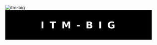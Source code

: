 ![itm-big](https://github.com/user-attachments/assets/f5654ecb-791b-4b32-90c8-d3b684c7ce07)
<svg xmlns="http://www.w3.org/2000/svg" xmlns:xlink="http://www.w3.org/1999/xlink" width="472" height="97" role="img"
    aria-label="ITM">
    <title>ITM</title>
    <g shape-rendering="crispEdges">
        <rect width="472" height="97" fill="black" />
    </g>
    <g fill="#fff" text-anchor="middle" font-family="Verdana,Geneva,DejaVu Sans,sans-serif"
        text-rendering="geometricPrecision" font-size="310"><text transform="scale(.1)" x="2343" y="600"
            textLength="2400" fill="#fff" font-weight="bold">ITM-BIG</text></g>
</svg>
